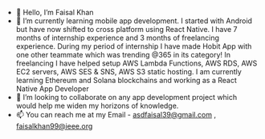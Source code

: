 - 👋 Hello, I’m Faisal Khan
- 🌱 I’m currently learning mobile app development. I started with Android but have now shifted to cross platform using React Native. I have 7 months of internship experience and 3 months of freelancing experience. During my period of internship I have made Hobit App with one other teammate which was trending @365 in its category! In freelancing I have helped setup AWS Lambda Functions, AWS RDS, AWS EC2 servers, AWS SES & SNS, AWS S3 static hosting. I am currently learning Ethereum and Solana blockchains and working as a React Native App Developer
- 💞️ I’m looking to collaborate on any app development project which would help me widen my horizons of knowledge.
- 📫 You can reach me at my Email -  asdfaisal39@gmail.com , faisalkhan99@ieee.org

<!---
faisalKhan-99/faisalKhan-99 is a ✨ special ✨ repository because its `README.md` (this file) appears on your GitHub profile.
You can click the Preview link to take a look at your changes.
--->
